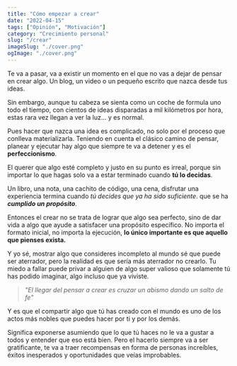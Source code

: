 ```yaml
---
title: "Cómo empezar a crear"
date: "2022-04-15"
tags: ["Opinión", "Motivación"]
category: "Crecimiento personal"
slug: "/crear"
imageSlug: "./cover.png"
ogImage: "./cover.png"
---
```


Te va a pasar, va a existir un momento en el que no vas a dejar de pensar en crear algo. Un blog, un video o un pequeño escrito que nazca desde tus ideas. 

Sin embargo, aunque tu cabeza se sienta como un coche de formula uno todo el tiempo, con cientos de ideas disparadas a mil kilómetros por hora, estas rara vez llegan a ver la luz... y es normal. 

Pues hacer que nazca una idea es complicado, no solo por el proceso que conlleva materializarla. Teniendo en cuenta el clásico camino de pensar, planear y ejecutar hay algo que siempre te va a detener y es el **perfeccionismo**.

El querer que algo esté completo y justo en su punto es irreal, porque sin importar lo que hagas solo va a estar terminado cuando **tú lo decidas**. 

Un libro, una nota, una cachito de código, una cena, disfrutar una experiencia termina cuando *tú decides que ya ha sido suficiente*. que se ha ***cumplido un propósito***. 

Entonces el crear no se trata de lograr que algo sea perfecto, sino de dar vida a algo que ayude a satisfacer una propósito específico. No importa el formato inicial, no importa la ejecución, **lo único importante es que aquello que pienses exista.**    

Y yo sé, mostrar algo que consideres incompleto al mundo sé que puede ser aterrador, pero la realidad es que sería más aterrador no crearlo. Tu miedo a fallar puede privar a alguien de algo super valioso que solamente tú has podido imaginar, algo incluso que ya viviste. 

> *"El llegar del pensar a crear es cruzar un abismo dando un salto de fe"* 

Y es que el compartir algo que tú has creado con el mundo es uno de los actos más nobles que puedes hacer por ti y por los demás. 

Significa exponerse asumiendo que lo que tú haces no le va a gustar a todos y entender que eso está bien. Pero el hacerlo siempre va a ser gratificante, te va a traer recompensas en forma de personas increíbles, éxitos inesperados y oportunidades que veías improbables. 